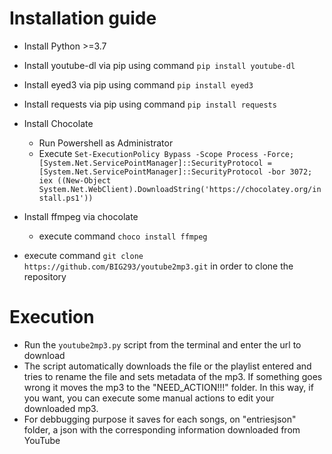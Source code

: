 # Installation guide

- Install Python >=3.7

- Install youtube-dl via pip using command ```pip install youtube-dl```
- Install eyed3 via pip using command ```pip install eyed3```
- Install requests via pip using command ```pip install requests```


- Install Chocolate
    - Run Powershell as Administrator
    - Execute ```Set-ExecutionPolicy Bypass -Scope Process -Force; [System.Net.ServicePointManager]::SecurityProtocol = [System.Net.ServicePointManager]::SecurityProtocol -bor 3072; iex ((New-Object System.Net.WebClient).DownloadString('https://chocolatey.org/install.ps1'))```
- Install ffmpeg via chocolate
    - execute command ```choco install ffmpeg```

- execute command ```git clone https://github.com/BIG293/youtube2mp3.git``` in order to clone the repository

# Execution

- Run the ```youtube2mp3.py``` script from the terminal and enter the url to download
- The script automatically downloads the file or the playlist entered and tries to rename the file and sets metadata of the mp3. If something goes wrong it moves the mp3 to the "NEED_ACTION!!!" folder. In this way, if you want, you can execute some manual actions to edit your downloaded mp3.
- For debbugging purpose it saves for each songs, on "entriesjson" folder, a json with the corresponding information downloaded from YouTube
